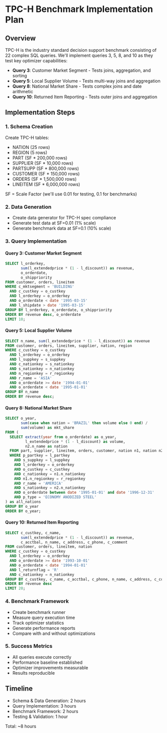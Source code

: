 # TPC-H Benchmark Implementation Plan

## Overview

TPC-H is the industry standard decision support benchmark consisting of 22 complex SQL queries. We'll implement queries 3, 5, 8, and 10 as they test key optimizer capabilities:

- **Query 3**: Customer Market Segment - Tests joins, aggregation, and sorting
- **Query 5**: Local Supplier Volume - Tests multi-way joins and aggregation
- **Query 8**: National Market Share - Tests complex joins and date arithmetic
- **Query 10**: Returned Item Reporting - Tests outer joins and aggregation

## Implementation Steps

### 1. Schema Creation
Create TPC-H tables:
- NATION (25 rows)
- REGION (5 rows)
- PART (SF * 200,000 rows)
- SUPPLIER (SF * 10,000 rows)
- PARTSUPP (SF * 800,000 rows)
- CUSTOMER (SF * 150,000 rows)
- ORDERS (SF * 1,500,000 rows)
- LINEITEM (SF * 6,000,000 rows)

SF = Scale Factor (we'll use 0.01 for testing, 0.1 for benchmarks)

### 2. Data Generation
- Create data generator for TPC-H spec compliance
- Generate test data at SF=0.01 (1% scale)
- Generate benchmark data at SF=0.1 (10% scale)

### 3. Query Implementation

#### Query 3: Customer Market Segment
```sql
SELECT l_orderkey, 
       sum(l_extendedprice * (1 - l_discount)) as revenue,
       o_orderdate, 
       o_shippriority
FROM customer, orders, lineitem
WHERE c_mktsegment = 'BUILDING'
  AND c_custkey = o_custkey
  AND l_orderkey = o_orderkey
  AND o_orderdate < date '1995-03-15'
  AND l_shipdate > date '1995-03-15'
GROUP BY l_orderkey, o_orderdate, o_shippriority
ORDER BY revenue desc, o_orderdate
LIMIT 10;
```

#### Query 5: Local Supplier Volume
```sql
SELECT n_name, sum(l_extendedprice * (1 - l_discount)) as revenue
FROM customer, orders, lineitem, supplier, nation, region
WHERE c_custkey = o_custkey
  AND l_orderkey = o_orderkey
  AND l_suppkey = s_suppkey
  AND c_nationkey = s_nationkey
  AND s_nationkey = n_nationkey
  AND n_regionkey = r_regionkey
  AND r_name = 'ASIA'
  AND o_orderdate >= date '1994-01-01'
  AND o_orderdate < date '1995-01-01'
GROUP BY n_name
ORDER BY revenue desc;
```

#### Query 8: National Market Share
```sql
SELECT o_year,
       sum(case when nation = 'BRAZIL' then volume else 0 end) / 
       sum(volume) as mkt_share
FROM (
  SELECT extract(year from o_orderdate) as o_year,
         l_extendedprice * (1 - l_discount) as volume,
         n2.n_name as nation
  FROM part, supplier, lineitem, orders, customer, nation n1, nation n2, region
  WHERE p_partkey = l_partkey
    AND s_suppkey = l_suppkey
    AND l_orderkey = o_orderkey
    AND o_custkey = c_custkey
    AND c_nationkey = n1.n_nationkey
    AND n1.n_regionkey = r_regionkey
    AND r_name = 'AMERICA'
    AND s_nationkey = n2.n_nationkey
    AND o_orderdate between date '1995-01-01' and date '1996-12-31'
    AND p_type = 'ECONOMY ANODIZED STEEL'
) as all_nations
GROUP BY o_year
ORDER BY o_year;
```

#### Query 10: Returned Item Reporting
```sql
SELECT c_custkey, c_name,
       sum(l_extendedprice * (1 - l_discount)) as revenue,
       c_acctbal, n_name, c_address, c_phone, c_comment
FROM customer, orders, lineitem, nation
WHERE c_custkey = o_custkey
  AND l_orderkey = o_orderkey
  AND o_orderdate >= date '1993-10-01'
  AND o_orderdate < date '1994-01-01'
  AND l_returnflag = 'R'
  AND c_nationkey = n_nationkey
GROUP BY c_custkey, c_name, c_acctbal, c_phone, n_name, c_address, c_comment
ORDER BY revenue desc
LIMIT 20;
```

### 4. Benchmark Framework
- Create benchmark runner
- Measure query execution time
- Track optimizer statistics
- Generate performance reports
- Compare with and without optimizations

### 5. Success Metrics
- All queries execute correctly
- Performance baseline established
- Optimizer improvements measurable
- Results reproducible

## Timeline
- Schema & Data Generation: 2 hours
- Query Implementation: 3 hours  
- Benchmark Framework: 2 hours
- Testing & Validation: 1 hour

Total: ~8 hours